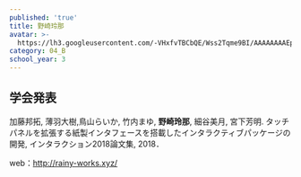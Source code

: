 ```yaml
---
published: 'true'
title: 野崎玲那
avatar: >-
  https://lh3.googleusercontent.com/-VHxfvTBCbQE/Wss2Tqme9BI/AAAAAAAAEps/HDJvdpbeblIQ2E0ZL6BtzsGio2NLr4lnQCE0YBhgL/DSC07404.JPG
category: 04_B
school_year: 3
---
```

## 学会発表

加藤邦拓, 薄羽大樹,鳥山らいか, 竹内まゆ, **野崎玲那**, 細谷美月, 宮下芳明. タッチパネルを拡張する紙製インタフェースを搭載したインタラクティブパッケージの開発, インタラクション2018論文集, 2018．



web：http://rainy-works.xyz/
